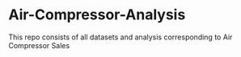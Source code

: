 # Air-Compressor-Analysis
This repo consists of all datasets and analysis corresponding to Air Compressor Sales
